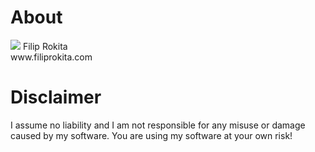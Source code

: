 # About
<img src="fr.ico">
Filip Rokita<br/>
www.filiprokita.com

# Disclaimer
I assume no liability and I am not responsible for any misuse or damage caused by my software. You are using my software at your own risk!
